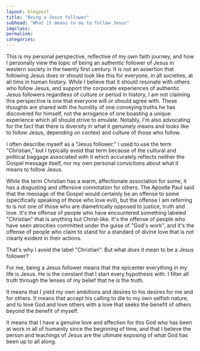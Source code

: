 ```yaml
---
layout: blogpost
title: "Being a Jesus follower"
subhead: "What it means to me to follow Jesus"
imgclass:
permalink:
categories:
---
```


<p class="disclaimer">This is my personal perspective, reflective of my own faith journey, and how I personally view the topic of being an authentic follower of Jesus in western society in the twenty first century. It is not an assertion that following Jesus does or should look like this for everyone, in all societies, at all tims in human history. While I believe that it should resonate with others who follow Jesus, and support the corporate experiences of authentic Jesus followers regardless of culture or period in history, I am not claiming this perspective is one that everyone will or should agree with. These thoughts are shared with the humility of one conveying truths he has discovered for himself, not the arrogance of one boasting a unique experience which all should strive to emulate. Notably, I'm also advocating for the fact that there is diversity in what it genuinely means and looks like to follow Jesus, depending on context and culture of those who follow.</p>

I often describe myself as a "Jesus follower." I used to use the term "Christian," but I typically avoid that term because of the cultural and political baggage associated with it which accurately reflects neither the Gospel message itself, nor my own personal convictions about what it means to follow Jesus.

While the term Christian has a warm, affectionate association for some, it has a disgusting and offensive connotation for others. The Apostle Paul said that the message of the Gospel would certainly be an offense to some (specifically speaking of those who love evil), but the offense I am referring to is not one of those who are diametrically opposed to justice, truth and love. It's the offense of people who have encountered something labeled "Christian" that is anything but Christ-like. It's the offense of people who have seen atrocities committed under the guise of "God's work", and it's the offense of people who claim to stand for a standard of divine love that is not clearly evident in their actions.

That's why I avoid the label "Christian". But what *does* it mean to be a Jesus follower?

For me, being a Jesus follower means that the epicenter everything in my life is Jesus. He is the constant that I start every hypothesis with. I filter all truth through the lenses of my belief that he *is* the truth.

It means that I yield my own ambitions and desires to his desires for me and for others. It means that accept his calling to die to my own selfish nature, and to love God and love others with a love that seeks the benefit of others beyond the benefit of myself.

It means that I have a genuine love and affection for this God who has been at work in all of humanity since the beginning of time, and that I believe the person and teachings of Jesus are the ultimate exposing of what God has been up to all along.
